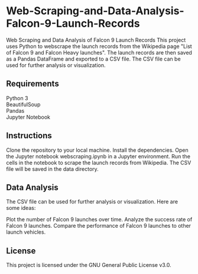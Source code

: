 # Web-Scraping-and-Data-Analysis-Falcon-9-Launch-Records

Web Scraping and Data Analysis of Falcon 9 Launch Records
This project uses Python to webscrape the launch records from the Wikipedia page "List of Falcon 9 and Falcon Heavy launches". The launch records are then saved as a Pandas DataFrame and exported to a CSV file. The CSV file can be used for further analysis or visualization.

## Requirements
Python 3 \
BeautifulSoup \
Pandas\
Jupyter Notebook
## Instructions
Clone the repository to your local machine.
Install the dependencies.
Open the Jupyter notebook webscraping.ipynb in a Jupyter environment.
Run the cells in the notebook to scrape the launch records from Wikipedia.
The CSV file will be saved in the data directory.
## Data Analysis
The CSV file can be used for further analysis or visualization. Here are some ideas:

Plot the number of Falcon 9 launches over time.
Analyze the success rate of Falcon 9 launches.
Compare the performance of Falcon 9 launches to other launch vehicles.
## License
This project is licensed under the GNU General Public License v3.0. 

